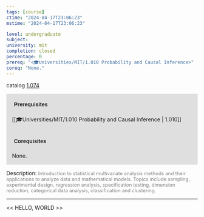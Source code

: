 ```yaml
---
tags: [course]
ctime: "2024-04-17T23:06:23"
mstime: "2024-04-17T23:06:23"

level: undergraduate
subject: 
university: mit
completion: closed
percentage: 0
prereq: "<🎓Universities/MIT/1.010 Probability and Causal Inference>"
coreq: "None."
---
```


catalog [1.074](http://student.mit.edu/catalog/m1a.html#1.074)

<span style="display: block; padding: 15px; background-color: rgb(100, 100, 100, 0.2);"><font id="m_prereq212_0" style="display: block; font-family: Arial, sans-serif; font-weight: bold; padding: 5px">Prerequisites</font><br><span id="prereq212_0">[[🎓Universities/MIT/1.010 Probability and Causal Inference | 1.010]]</span></span>
<span style="display: block; padding: 15px; background-color: rgb(100, 100, 100, 0.2);"><font id="m_coreq212_0" style="display: block; font-family: Arial, sans-serif; font-weight: bold; padding: 5px">Corequisites</font><br><span id="coreq212_0">None.</span></span>

<font style="">Description:</font>
<font style="color: grey; font-size: 0.8rem;">Introduction to statistical multivariate analysis methods and their applications to analyze data and mathematical models. Topics include sampling, experimental design, regression analysis, specification testing, dimension reduction, categorical data analysis, classification and clustering.</font>



---

<< HELLO, WORLD >>
